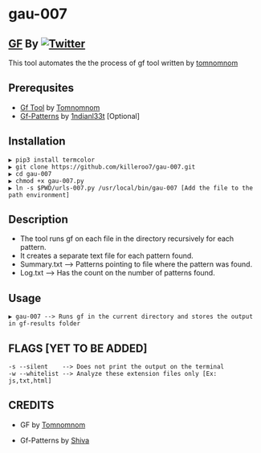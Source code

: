 # gau-007
## [GF](https://github.com/tomnomnom/gf) By [![Twitter](https://img.shields.io/badge/twitter-@TomNomNom-blue.svg)](https://twitter.com/TomNomNom) 
This tool automates the the process of gf tool written by [tomnomnom](https://github.com/tomnomnom)

## Prerequsites
* [Gf Tool](https://github.com/tomnomnom/gf) by [Tomnomnom](https://github.com/tomnomnom/)
* [Gf-Patterns](https://github.com/1ndianl33t/Gf-Patterns/) by [1ndianl33t](https://github.com/1ndianl33t/) [Optional]

## Installation
```
▶ pip3 install termcolor
▶ git clone https://github.com/killeroo7/gau-007.git
▶ cd gau-007
▶ chmod +x gau-007.py
▶ ln -s $PWD/urls-007.py /usr/local/bin/gau-007 [Add the file to the path environment]
```

## Description
* The tool runs gf on each file in the directory recursively for each pattern.
* It creates a separate text file for each pattern found.
* Summary.txt --> Patterns pointing to file where the pattern was found. 
* Log.txt     --> Has the count on the number of patterns found.

## Usage
```
▶ gau-007 --> Runs gf in the current directory and stores the output in gf-results folder
```

## FLAGS [YET TO BE ADDED]
```
-s --silent    --> Does not print the output on the terminal
-w --whitelist --> Analyze these extension files only [Ex: js,txt,html]
```

## CREDITS

* GF by [Tomnomnom](https://github.com/tomnomnom)

* Gf-Patterns by [Shiva](https://github.com/1ndianl33t)
